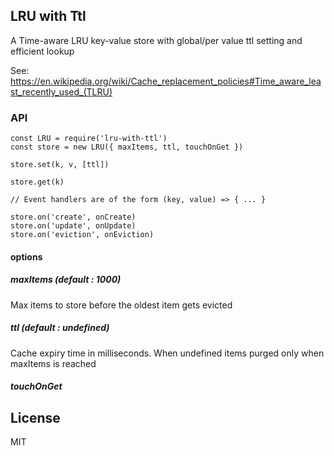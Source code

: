 ## LRU with Ttl

A Time-aware LRU key-value store with global/per value ttl setting and efficient lookup

See: https://en.wikipedia.org/wiki/Cache_replacement_policies#Time_aware_least_recently_used_(TLRU)

### API

	const LRU = require('lru-with-ttl')
	const store = new LRU({ maxItems, ttl, touchOnGet })

	store.set(k, v, [ttl])

	store.get(k)

	// Event handlers are of the form (key, value) => { ... }
	
	store.on('create', onCreate)
	store.on('update', onUpdate)
	store.on('eviction', onEviction)

#### options
##### maxItems (default : 1000)
Max items to store before the oldest item gets evicted

##### ttl  (default : undefined)
Cache expiry time in milliseconds. When undefined items purged only when maxItems is reached

##### touchOnGet

	
## License
MIT